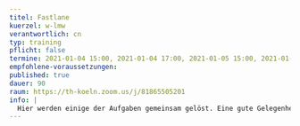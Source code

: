 ```yaml
---
titel: Fastlane
kuerzel: w-lmw
verantwortlich: cn
typ: training
pflicht: false
termine: 2021-01-04 15:00, 2021-01-04 17:00, 2021-01-05 15:00, 2021-01-07 15:00, 2021-01-11 15:00, 2021-01-12 15:00, 2021-01-14 15:00
empfohlene-voraussetzungen:
published: true
dauer: 90
raum: https://th-koeln.zoom.us/j/81865505201
info: |
  Hier werden einige der Aufgaben gemeinsam gelöst. Eine gute Gelegenheit für alle, die ihr Know-how noch ein bisschen auffrischen wollen.
---
```

